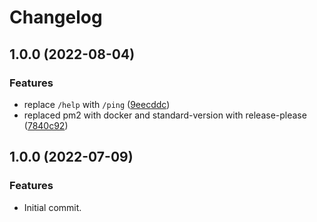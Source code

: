# Changelog
## 1.0.0 (2022-08-04)


### Features

* replace `/help` with `/ping` ([9eecddc](https://github.com/SethCohen/DiscordJS-Starter/commit/9eecddc49637b9fd27ed27f0724e7c11f0bae5f7))
* replaced pm2 with docker and standard-version with release-please ([7840c92](https://github.com/SethCohen/DiscordJS-Starter/commit/7840c9287a457ec639a50888c321bb3dff25c773))

## 1.0.0 (2022-07-09)

### Features
* Initial commit.
